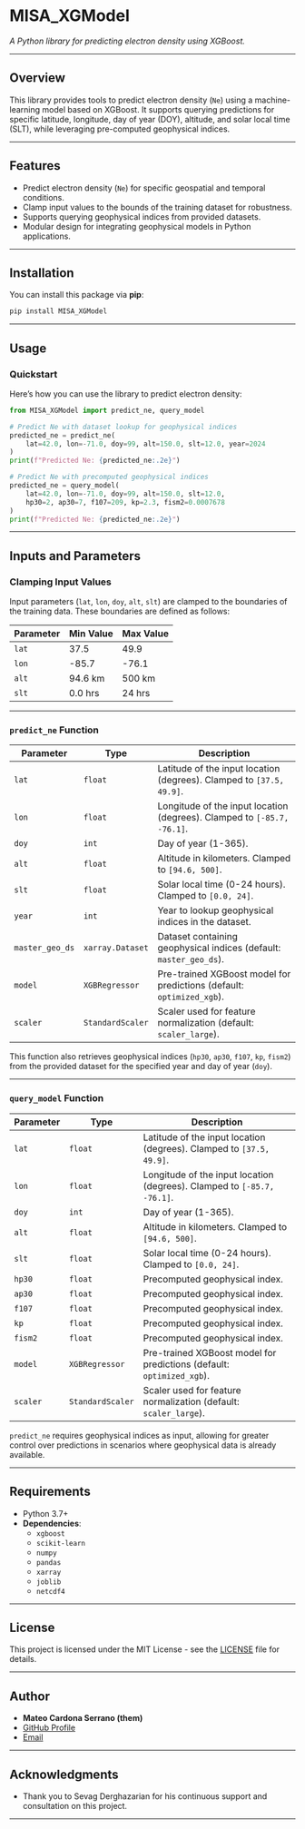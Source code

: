 # **MISA_XGModel**  
*A Python library for predicting electron density using XGBoost.*

---
## **Overview**  

This library provides tools to predict electron density (`Ne`) using a machine-learning model based on XGBoost. It supports querying predictions for specific latitude, longitude, day of year (DOY), altitude, and solar local time (SLT), while leveraging pre-computed geophysical indices.  

---

## **Features**  
- Predict electron density (`Ne`) for specific geospatial and temporal conditions.
- Clamp input values to the bounds of the training dataset for robustness.
- Supports querying geophysical indices from provided datasets.
- Modular design for integrating geophysical models in Python applications.

---

## **Installation**  

You can install this package via **pip**:

```bash
pip install MISA_XGModel
```

---

## **Usage**  

### **Quickstart**

Here’s how you can use the library to predict electron density:

```python
from MISA_XGModel import predict_ne, query_model

# Predict Ne with dataset lookup for geophysical indices
predicted_ne = predict_ne(
    lat=42.0, lon=-71.0, doy=99, alt=150.0, slt=12.0, year=2024
)
print(f"Predicted Ne: {predicted_ne:.2e}")

# Predict Ne with precomputed geophysical indices
predicted_ne = query_model(
    lat=42.0, lon=-71.0, doy=99, alt=150.0, slt=12.0,
    hp30=2, ap30=7, f107=209, kp=2.3, fism2=0.0007678
)
print(f"Predicted Ne: {predicted_ne:.2e}")
```
---

## **Inputs and Parameters**

### **Clamping Input Values**

Input parameters (`lat`, `lon`, `doy`, `alt`, `slt`) are clamped to the boundaries of the training data. These boundaries are defined as follows:

| Parameter | Min Value | Max Value |
|-----------|-----------|-----------|
| `lat`     | 37.5      | 49.9      |
| `lon`     | -85.7     | -76.1     |
| `alt`     | 94.6 km   | 500 km    |
| `slt`     | 0.0 hrs   | 24 hrs    |

---

### **`predict_ne` Function**

| Parameter   | Type    | Description                                                                 |
|-------------|---------|-----------------------------------------------------------------------------|
| `lat`       | `float` | Latitude of the input location (degrees). Clamped to `[37.5, 49.9]`.        |
| `lon`       | `float` | Longitude of the input location (degrees). Clamped to `[-85.7, -76.1]`.     |
| `doy`       | `int`   | Day of year (1-365).                                                       |
| `alt`       | `float` | Altitude in kilometers. Clamped to `[94.6, 500]`.                          |
| `slt`       | `float` | Solar local time (0-24 hours). Clamped to `[0.0, 24]`.                     |
| `year`      | `int`   | Year to lookup geophysical indices in the dataset.                         |
| `master_geo_ds` | `xarray.Dataset` | Dataset containing geophysical indices (default: `master_geo_ds`). |
| `model`     | `XGBRegressor` | Pre-trained XGBoost model for predictions (default: `optimized_xgb`).    |
| `scaler`    | `StandardScaler` | Scaler used for feature normalization (default: `scaler_large`).      |

This function also retrieves geophysical indices (`hp30`, `ap30`, `f107`, `kp`, `fism2`) from the provided dataset for the specified year and day of year (`doy`).

---

### **`query_model` Function**

| Parameter   | Type    | Description                                                                 |
|-------------|---------|-----------------------------------------------------------------------------|
| `lat`       | `float` | Latitude of the input location (degrees). Clamped to `[37.5, 49.9]`.        |
| `lon`       | `float` | Longitude of the input location (degrees). Clamped to `[-85.7, -76.1]`.     |
| `doy`       | `int`   | Day of year (1-365).                                                       |
| `alt`       | `float` | Altitude in kilometers. Clamped to `[94.6, 500]`.                          |
| `slt`       | `float` | Solar local time (0-24 hours). Clamped to `[0.0, 24]`.                     |
| `hp30`      | `float` | Precomputed geophysical index.                                              |
| `ap30`      | `float` | Precomputed geophysical index.                                              |
| `f107`      | `float` | Precomputed geophysical index.                                              |
| `kp`        | `float` | Precomputed geophysical index.                                              |
| `fism2`     | `float` | Precomputed geophysical index.                                              |
| `model`     | `XGBRegressor` | Pre-trained XGBoost model for predictions (default: `optimized_xgb`).    |
| `scaler`    | `StandardScaler` | Scaler used for feature normalization (default: `scaler_large`).      |

`predict_ne` requires geophysical indices as input, allowing for greater control over predictions in scenarios where geophysical data is already available.

---

## **Requirements**

- Python 3.7+
- **Dependencies**:
  - `xgboost`
  - `scikit-learn`
  - `numpy`
  - `pandas`
  - `xarray`
  - `joblib`
  - `netcdf4`

---

## **License**  

This project is licensed under the MIT License - see the [LICENSE](LICENSE) file for details.

---

## **Author**  

- **Mateo Cardona Serrano (them)**  
- [GitHub Profile](https://github.com/mcardonaserrano)  
- [Email](mailto:mcardonaserrano@berkeley.edu)  

---

## **Acknowledgments**  

- Thank you to Sevag Derghazarian for his continuous support and consultation on this project.  

---